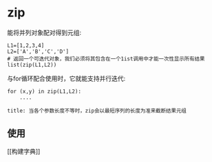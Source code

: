# zip
能将并列对象配对得到元组:
```jupyter
L1=[1,2,3,4]
L2=['A','B','C','D']
# 返回一个可迭代对象，我们必须将其包含在一个1ist调用中才能一次性显示所有结果
list(zip(L1,L2)) 
```

与for循环配合使用时，它就能支持并行迭代:
```jupyter
for (x,y) in zip(L1,L2):
	....
```

```ad-tip
title: 当各个参数长度不等时，zip会以最短序列的长度为准来截断结果元组
```


## 使用
[[构建字典]]